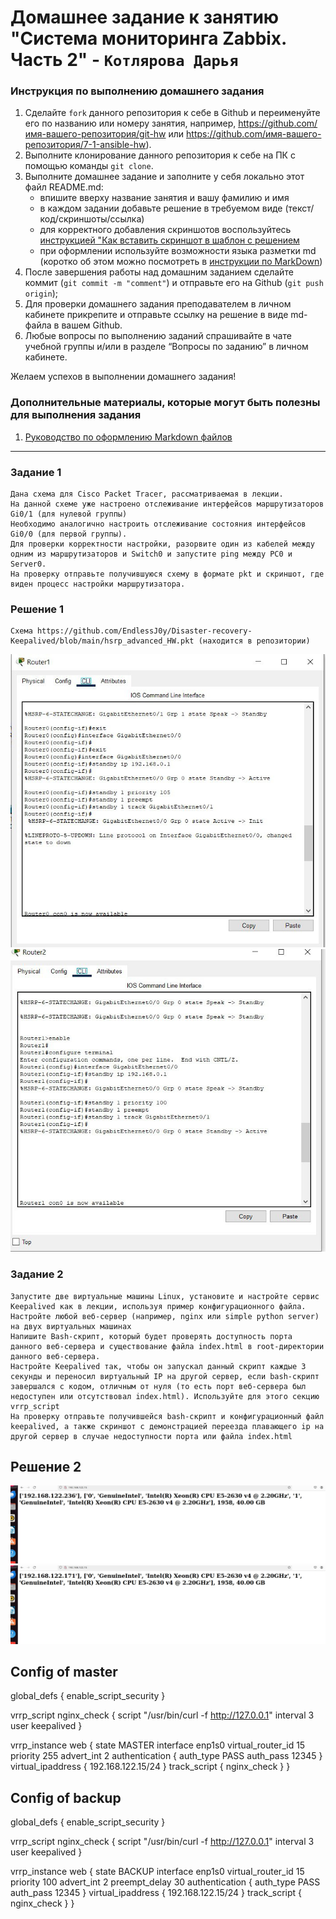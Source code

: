 # Домашнее задание к занятию "Система мониторинга Zabbix. Часть 2" - `Котлярова Дарья`


### Инструкция по выполнению домашнего задания

   1. Сделайте `fork` данного репозитория к себе в Github и переименуйте его по названию или номеру занятия, например, https://github.com/имя-вашего-репозитория/git-hw или  https://github.com/имя-вашего-репозитория/7-1-ansible-hw).
   2. Выполните клонирование данного репозитория к себе на ПК с помощью команды `git clone`.
   3. Выполните домашнее задание и заполните у себя локально этот файл README.md:
      - впишите вверху название занятия и вашу фамилию и имя
      - в каждом задании добавьте решение в требуемом виде (текст/код/скриншоты/ссылка)
      - для корректного добавления скриншотов воспользуйтесь [инструкцией "Как вставить скриншот в шаблон с решением](https://github.com/netology-code/sys-pattern-homework/blob/main/screen-instruction.md)
      - при оформлении используйте возможности языка разметки md (коротко об этом можно посмотреть в [инструкции  по MarkDown](https://github.com/netology-code/sys-pattern-homework/blob/main/md-instruction.md))
   4. После завершения работы над домашним заданием сделайте коммит (`git commit -m "comment"`) и отправьте его на Github (`git push origin`);
   5. Для проверки домашнего задания преподавателем в личном кабинете прикрепите и отправьте ссылку на решение в виде md-файла в вашем Github.
   6. Любые вопросы по выполнению заданий спрашивайте в чате учебной группы и/или в разделе “Вопросы по заданию” в личном кабинете.
   
Желаем успехов в выполнении домашнего задания!
   
### Дополнительные материалы, которые могут быть полезны для выполнения задания

1. [Руководство по оформлению Markdown файлов](https://gist.github.com/Jekins/2bf2d0638163f1294637#Code)

---

### Задание 1  

    Дана схема для Cisco Packet Tracer, рассматриваемая в лекции.
    На данной схеме уже настроено отслеживание интерфейсов маршрутизаторов Gi0/1 (для нулевой группы)
    Необходимо аналогично настроить отслеживание состояния интерфейсов Gi0/0 (для первой группы).
    Для проверки корректности настройки, разорвите один из кабелей между одним из маршрутизаторов и Switch0 и запустите ping между PC0 и Server0.
    На проверку отправьте получившуюся схему в формате pkt и скриншот, где виден процесс настройки маршрутизатора.

 


### Решение 1

	Схема https://github.com/EndlessJ0y/Disaster-recovery-Keepalived/blob/main/hsrp_advanced_HW.pkt (находится в репозитории)
	
![router 1](https://github.com/EndlessJ0y/Screens/blob/main/router1.jpeg)
![router 2](https://github.com/EndlessJ0y/Screens/blob/main/router2.jpeg)

### Задание 2

    Запустите две виртуальные машины Linux, установите и настройте сервис Keepalived как в лекции, используя пример конфигурационного файла.
    Настройте любой веб-сервер (например, nginx или simple python server) на двух виртуальных машинах
    Напишите Bash-скрипт, который будет проверять доступность порта данного веб-сервера и существование файла index.html в root-директории данного веб-сервера.
    Настройте Keepalived так, чтобы он запускал данный скрипт каждые 3 секунды и переносил виртуальный IP на другой сервер, если bash-скрипт завершался с кодом, отличным от нуля (то есть порт веб-сервера был недоступен или отсутствовал index.html). Используйте для этого секцию vrrp_script
    На проверку отправьте получившейся bash-скрипт и конфигурационный файл keepalived, а также скриншот с демонстрацией переезда плавающего ip на другой сервер в случае недоступности порта или файла index.html



## Решение 2 

![master ip](https://github.com/EndlessJ0y/Screens/blob/main/photo1712496106.jpeg)
![backup ip, unavailable nginx or absent index.html on master](https://github.com/EndlessJ0y/Screens/blob/main/photo1712496300.jpeg)

## Config of master


global_defs {
    enable_script_security
}

vrrp_script nginx_check {
    script "/usr/bin/curl -f http://127.0.0.1"
    interval 3
    user keepalived
}

vrrp_instance web {
    state MASTER
    interface enp1s0
    virtual_router_id 15
    priority 255
    advert_int 2
    authentication {
        auth_type PASS
        auth_pass 12345
    }
    virtual_ipaddress {
        192.168.122.15/24
    }
    track_script {
        nginx_check
    }
}


## Config of backup


global_defs {
    enable_script_security
}

vrrp_script nginx_check {
    script "/usr/bin/curl -f http://127.0.0.1"
    interval 3
    user keepalived
}

vrrp_instance web {
    state BACKUP
    interface enp1s0
    virtual_router_id 15
    priority 100
    advert_int 2
    preempt_delay 30
    authentication {
        auth_type PASS
        auth_pass 12345
    }
    virtual_ipaddress {
        192.168.122.15/24
    }
    track_script {
        nginx_check
    }
}
